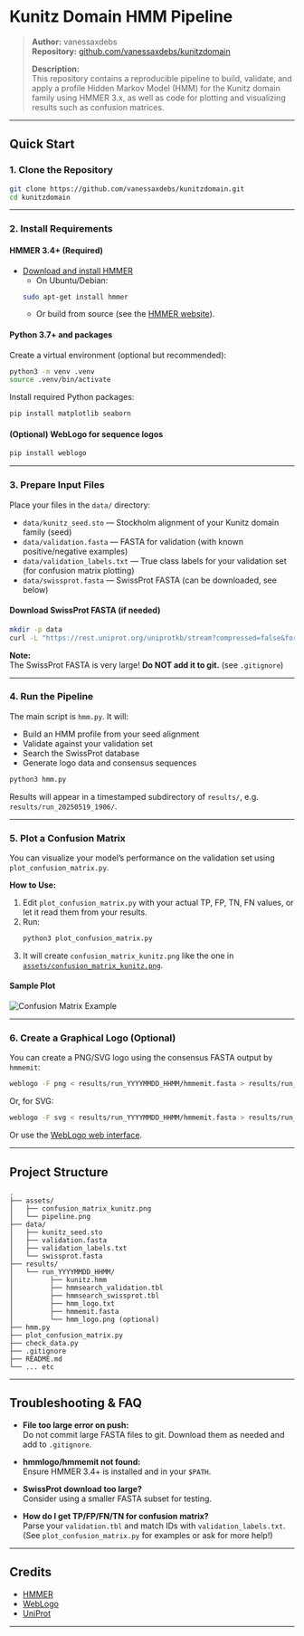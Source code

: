 # Kunitz Domain HMM Pipeline

> **Author:** vanessaxdebs  
> **Repository:** [github.com/vanessaxdebs/kunitzdomain](https://github.com/vanessaxdebs/kunitzdomain)
>
> **Description:**  
> This repository contains a reproducible pipeline to build, validate, and apply a profile Hidden Markov Model (HMM) for the Kunitz domain family using HMMER 3.x, as well as code for plotting and visualizing results such as confusion matrices.

---

## Quick Start

### 1. **Clone the Repository**

```sh
git clone https://github.com/vanessaxdebs/kunitzdomain.git
cd kunitzdomain
```

---

### 2. **Install Requirements**

#### HMMER 3.4+ (Required)

- [Download and install HMMER](http://hmmer.org/)
    - On Ubuntu/Debian:
    ```sh
    sudo apt-get install hmmer
    ```
    - Or build from source (see the [HMMER website](http://hmmer.org/)).

#### Python 3.7+ and packages

Create a virtual environment (optional but recommended):

```sh
python3 -m venv .venv
source .venv/bin/activate
```

Install required Python packages:

```sh
pip install matplotlib seaborn
```

#### (Optional) WebLogo for sequence logos

```sh
pip install weblogo
```

---

### 3. **Prepare Input Files**

Place your files in the `data/` directory:
- `data/kunitz_seed.sto` — Stockholm alignment of your Kunitz domain family (seed)
- `data/validation.fasta` — FASTA for validation (with known positive/negative examples)
- `data/validation_labels.txt` — True class labels for your validation set (for confusion matrix plotting)
- `data/swissprot.fasta` — SwissProt FASTA (can be downloaded, see below)

#### Download SwissProt FASTA (if needed)

```sh
mkdir -p data
curl -L "https://rest.uniprot.org/uniprotkb/stream?compressed=false&format=fasta&query=reviewed:true" -o data/swissprot.fasta
```
**Note:**  
The SwissProt FASTA is very large! **Do NOT add it to git.** (see `.gitignore`)

---

### 4. **Run the Pipeline**

The main script is `hmm.py`. It will:
- Build an HMM profile from your seed alignment
- Validate against your validation set
- Search the SwissProt database
- Generate logo data and consensus sequences

```sh
python3 hmm.py
```

Results will appear in a timestamped subdirectory of `results/`, e.g. `results/run_20250519_1906/`.

---

### 5. **Plot a Confusion Matrix**

You can visualize your model’s performance on the validation set using `plot_confusion_matrix.py`.

**How to Use:**

1. Edit `plot_confusion_matrix.py` with your actual TP, FP, TN, FN values, or let it read them from your results.
2. Run:
    ```sh
    python3 plot_confusion_matrix.py
    ```
3. It will create `confusion_matrix_kunitz.png` like the one in [`assets/confusion_matrix_kunitz.png`](assets/confusion_matrix_kunitz.png).

#### Sample Plot

![Confusion Matrix Example](assets/confusion_matrix_kunitz.png)

---

### 6. **Create a Graphical Logo (Optional)**

You can create a PNG/SVG logo using the consensus FASTA output by `hmmemit`:

```sh
weblogo -F png < results/run_YYYYMMDD_HHMM/hmmemit.fasta > results/run_YYYYMMDD_HHMM/hmm_logo.png
```
Or, for SVG:
```sh
weblogo -F svg < results/run_YYYYMMDD_HHMM/hmmemit.fasta > results/run_YYYYMMDD_HHMM/hmm_logo.svg
```

Or use the [WebLogo web interface](https://weblogo.berkeley.edu/logo.cgi).

---

## Project Structure

```
.
├── assets/
│   ├── confusion_matrix_kunitz.png
│   └── pipeline.png
├── data/
│   ├── kunitz_seed.sto
│   ├── validation.fasta
│   ├── validation_labels.txt
│   └── swissprot.fasta
├── results/
│   └── run_YYYYMMDD_HHMM/
│         ├── kunitz.hmm
│         ├── hmmsearch_validation.tbl
│         ├── hmmsearch_swissprot.tbl
│         ├── hmm_logo.txt
│         ├── hmmemit.fasta
│         └── hmm_logo.png (optional)
├── hmm.py
├── plot_confusion_matrix.py
├── check_data.py
├── .gitignore
├── README.md
└── ... etc
```

---

##  Troubleshooting & FAQ

- **File too large error on push:**  
  Do not commit large FASTA files to git. Download them as needed and add to `.gitignore`.

- **hmmlogo/hmmemit not found:**  
  Ensure HMMER 3.4+ is installed and in your `$PATH`.

- **SwissProt download too large?**  
  Consider using a smaller FASTA subset for testing.

- **How do I get TP/FP/FN/TN for confusion matrix?**  
  Parse your `validation.tbl` and match IDs with `validation_labels.txt`.  
  (See `plot_confusion_matrix.py` for examples or ask for more help!)

---

##  Credits

- [HMMER](http://hmmer.org/)
- [WebLogo](https://weblogo.berkeley.edu/)
- [UniProt](https://www.uniprot.org/)

---

